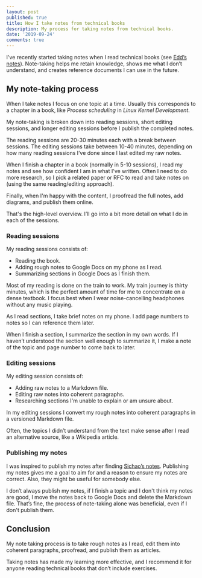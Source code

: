 ```yaml
---
layout: post
published: true
title: How I take notes from technical books
description: My process for taking notes from technical books.
date: '2019-09-24'
comments: true
---
```


I've recently started taking notes when I read technical books (see [Edd’s notes](https://notes.eddyerburgh.me)). Note-taking helps me retain knowledge, shows me what I don’t understand, and creates reference documents I can use in the future.

## My note-taking process

When I take notes I focus on one topic at a time. Usually this corresponds to a chapter in a book, like _Process scheduling_ in _Linux Kernel Development_.

My note-taking is broken down into reading sessions, short editing sessions, and longer editing sessions before I publish the completed notes.

The reading sessions are 20-30 minutes each with a break between sessions. The editing sessions take between 10-40 minutes, depending on how many reading sessions I’ve done since I last edited my raw notes.

When I finish a chapter in a book (normally in 5-10 sessions), I read my notes and see how confident I am in what I've written. Often I need to do more research, so I pick a related paper or RFC to read and take notes on (using the same reading/editing approach).

Finally, when I'm happy with the content, I proofread the full notes, add diagrams, and publish them online.

That's the high-level overview. I’ll go into a bit more detail on what I do in each of the sessions.

### Reading sessions

My reading sessions consists of:

* Reading the book.
* Adding rough notes to Google Docs on my phone as I read.
* Summarizing sections in Google Docs as I finish them.

Most of my reading is done on the train to work. My train journey is thirty minutes, which is the perfect amount of time for me to concentrate on a dense textbook. I focus best when I wear noise-cancelling headphones without any music playing.

As I read sections, I take brief notes on my phone. I add page numbers to notes so I can reference them later.

When I finish a section, I summarize the section in my own words. If I haven’t understood the section well enough to summarize it, I make a note of the topic and page number to come back to later.

### Editing sessions

My editing session consists of:

* Adding raw notes to a Markdown file.
* Editing raw notes into coherent paragraphs.
* Researching sections I'm unable to explain or am unsure about.

In my editing sessions I convert my rough notes into coherent paragraphs in a versioned Markdown file.

Often, the topics I didn’t understand from the text make sense after I read an alternative source, like a Wikipedia article.

### Publishing my notes

I was inspired to publish my notes after finding [Sichao’s notes](https://notes.shichao.io). Publishing my notes gives me a goal to aim for and a reason to ensure my notes are correct. Also, they might be useful for somebody else.

I don’t always publish my notes, if I finish a topic and I don't think my notes are good, I move the notes back to Google Docs and delete the Markdown file. That’s fine, the process of note-taking alone was beneficial, even if I don't publish them.

## Conclusion

My note taking process is to take rough notes as I read, edit them into coherent paragraphs, proofread, and publish them as articles.

Taking notes has made my learning more effective, and I recommend it for anyone reading technical books that don’t include exercises.

